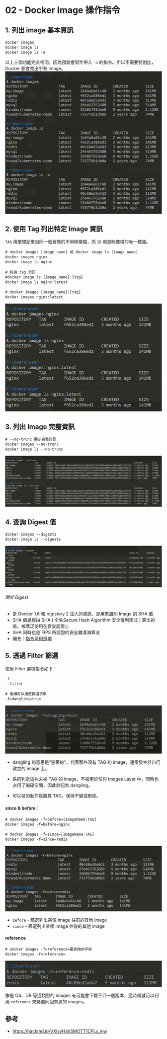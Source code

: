 # 02 - Docker Image 操作指令
## 1. 列出 image 基本資訊
```docker
docker images
docker image ls
docker image ls -a
```
以上三個功能完全相同，因為預設會幫忙帶入 `-a` 的指令。所以不需要特別加，Docker 都會秀出所有 Image。
![](/images/docker/2-1.png)

## 2. 使用 Tag 列出特定 Image 資訊
`TAG` 用來標記來自同一個倉庫的不同映像檔，而 `ID` 則是映像檔的唯一標識。

```docker
# docker images [image_name] 或 docker image ls [image_name]
docker images nginx
docker image ls nginx

# 利用 tag 資訊
#docker image ls [image_name]:[tag]
docker image ls nginx:latest

# docker images [image_name]:[tag]
docker images nginx:latest
```
![](/images/docker/2-2.png)

## 3. 列出 Image 完整資訊
```docker
# --no-trunc 顯示完整資訊
docker images --no-trunc
docker image ls --no-trunc
```
![](/images/docker/2-3.png)

## 4. 查詢 Digest 值
```docker
docker images --digests
docker image ls --digests
```
![](/images/docker/2-4.png)

###### 關於 Digest
* 是 Docker 1.6 和 registory 2 加入的資訊，是用來識別 Image 的 SHA 值
* SHA 值是經由 SHA ( 全名Secure Hash Algorithm 安全散列函式 ) 算出的值，被廣泛使用在資安認證上
* SHA 同時也是 FIPS 所認證的安全雜湊演算法
* 補充：[指令可用選項](https://blog.yowko.com/docker-images-command/)

## 5. 透過 Filter 篩選
使用 Filter 選項指令如下：
```docker
-f
--filter

# 後續可以接應篩選字串
-f=dangling=true
```
![](/images/docker/2-5.png)

* dangling 的意思是"懸著的"，代表那些沒有 TAG 的 image，通常發生於自行建立的 image 上。
* 系統判定這些未被 TAG 的 image，不被用於任何 Images Layer 中，同時也占用了磁碟空間，因此註記為 dangling。

* 可以做的動作是將其 TAG、保持不變或刪除。

#### since & before：
```docker
# docker images -f=before=[ImageName:TAG]
docker images -f=before=nginx

# docker images -f=since=[ImageName:TAG]
docker images -f=since=redis
```
![](/images/docker/2-6.png)

* `before` - 篩選列出某個 image 往前的其他 image
* `since` - 篩選列出某個 image 往後的其他 image

#### reference
```docker
# docker images -f=reference=要查詢的字串
docker images -f=reference=
```
![](/images/docker/2-7.png)

像是 OS、DB 等這類型的 images 有可能會下載不只一個版本，這時候就可以利用 `reference` 來篩選同個來源的 images。

## 參考
* https://hackmd.io/VXlsyHahSMOTT1CPLy_iyw